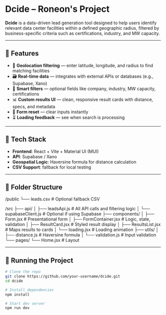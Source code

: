 # Dcide – Roneon's Project

**Dcide** is a data-driven lead generation tool designed to help users identify relevant data center facilities within a defined geographic radius, filtered by business-specific criteria such as certifications, industry, and MW capacity.

---

## 🔧 Features

- 📍 **Geolocation filtering** — enter latitude, longitude, and radius to find matching facilities
- 🗃️ **Real-time data** — integrates with external APIs or databases (e.g., Supabase, Xano)
- 🧠 **Smart filters** — optional fields like company, industry, MW capacity, certifications
- 📊 **Custom results UI** — clean, responsive result cards with distance, specs, and metadata
- 🔄 **Form reset** — clear inputs instantly
- ⏳ **Loading feedback** — see when search is processing

---

## 🚀 Tech Stack

- **Frontend**: React + Vite + Material UI (MUI)
- **API**: Supabase / Xano
- **Geospatial Logic**: Haversine formula for distance calculation
- **CSV Support**: fallback for local testing

---

## 📁 Folder Structure

/public
└── leads.csv # Optional fallback CSV

/src
├── api/
│ ├── leadsApi.js # All API calls and filtering logic
│ └── supabaseClient.js # Optional if using Supabase
├── components/
│ ├── Form.jsx # Presentational form
│ ├── FormContainer.jsx # Logic, state, validation
│ ├── ResultCard.jsx # Styled result display
│ ├── ResultsList.jsx # Maps results to cards
│ └── loading.jsx # Loading animation
├── utils/
│ ├── distance.js # Haversine formula
│ └── validation.js # Input validation
└── pages/
└── Home.jsx # Layout


---

## 🧪 Running the Project

```bash
# Clone the repo
git clone https://github.com/your-username/dcide.git
cd dcide

# Install dependencies
npm install

# Start dev server
npm run dev

